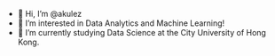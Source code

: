 - 👋 Hi, I’m @akulez
- 👀 I’m interested in Data Analytics and Machine Learning!
- 🌱 I’m currently studying Data Science at the City University of Hong Kong.

<!---
akulez/akulez is a ✨ special ✨ repository because its `README.md` (this file) appears on your GitHub profile.
You can click the Preview link to take a look at your changes.
--->
